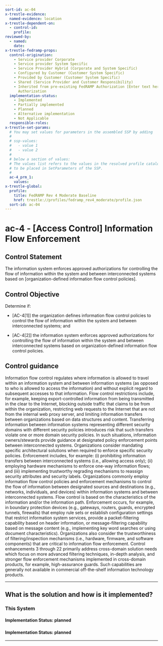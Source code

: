 ```yaml
---
sort-id: ac-04
x-trestle-evidence:
  named-evidence: location
x-trestle-dependent-on:
  - control-id:
    profile:
reviewed-by:
  - named:
    date:
x-trestle-fedramp-props:
  control-origination:
    - Service provider Corporate
    - Service provider System Specific
    - Service Provider Hybrid (Corporate and System Specific)
    - Configured by Customer (Customer System Specific)
    - Provided by Customer (Customer System Specific)
    - Shared (Service Provider and Customer Responsibility)
    - Inherited from pre-existing FedRAMP Authorization [Enter text here], Date of
      Authorization
  implementation-status:
    - Implemented
    - Partially implemented
    - Planned
    - Alternative implementation
    - Not Applicable
  responsible-roles:
x-trestle-set-params:
  # You may set values for parameters in the assembled SSP by adding
  #
  # ssp-values:
  #   - value 1
  #   - value 2
  #
  # below a section of values:
  # The values list refers to the values in the resolved profile catalog, and the ssp-values represent new values
  # to be placed in SetParameters of the SSP.
  #
  ac-4_prm_1:
    values:
x-trestle-global:
  profile:
    title: FedRAMP Rev 4 Moderate Baseline
    href: trestle://profiles/fedramp_rev4_moderate/profile.json
  sort-id: ac-04
---
```


# ac-4 - \[Access Control\] Information Flow Enforcement

## Control Statement

The information system enforces approved authorizations for controlling the flow of information within the system and between interconnected systems based on [organization-defined information flow control policies].

## Control Objective

Determine if:

- \[AC-4[1]\] the organization defines information flow control policies to control the flow of information within the system and between interconnected systems; and

- \[AC-4[2]\] the information system enforces approved authorizations for controlling the flow of information within the system and between interconnected systems based on organization-defined information flow control policies.

## Control guidance

Information flow control regulates where information is allowed to travel within an information system and between information systems (as opposed to who is allowed to access the information) and without explicit regard to subsequent accesses to that information. Flow control restrictions include, for example, keeping export-controlled information from being transmitted in the clear to the Internet, blocking outside traffic that claims to be from within the organization, restricting web requests to the Internet that are not from the internal web proxy server, and limiting information transfers between organizations based on data structures and content. Transferring information between information systems representing different security domains with different security policies introduces risk that such transfers violate one or more domain security policies. In such situations, information owners/stewards provide guidance at designated policy enforcement points between interconnected systems. Organizations consider mandating specific architectural solutions when required to enforce specific security policies. Enforcement includes, for example: (i) prohibiting information transfers between interconnected systems (i.e., allowing access only); (ii) employing hardware mechanisms to enforce one-way information flows; and (iii) implementing trustworthy regrading mechanisms to reassign security attributes and security labels. Organizations commonly employ information flow control policies and enforcement mechanisms to control the flow of information between designated sources and destinations (e.g., networks, individuals, and devices) within information systems and between interconnected systems. Flow control is based on the characteristics of the information and/or the information path. Enforcement occurs, for example, in boundary protection devices (e.g., gateways, routers, guards, encrypted tunnels, firewalls) that employ rule sets or establish configuration settings that restrict information system services, provide a packet-filtering capability based on header information, or message-filtering capability based on message content (e.g., implementing key word searches or using document characteristics). Organizations also consider the trustworthiness of filtering/inspection mechanisms (i.e., hardware, firmware, and software components) that are critical to information flow enforcement. Control enhancements 3 through 22 primarily address cross-domain solution needs which focus on more advanced filtering techniques, in-depth analysis, and stronger flow enforcement mechanisms implemented in cross-domain products, for example, high-assurance guards. Such capabilities are generally not available in commercial off-the-shelf information technology products.

______________________________________________________________________

## What is the solution and how is it implemented?

<!-- For implementation status enter one of: implemented, partial, planned, alternative, not-applicable -->

<!-- Note that the list of rules under ### Rules: is read-only and changes will not be captured after assembly to JSON -->

### This System

<!-- Add implementation prose for the main This System component for control: ac-4 -->

#### Implementation Status: planned

### 

<!-- Add control implementation description here for control: ac-4 -->

#### Implementation Status: planned

______________________________________________________________________
